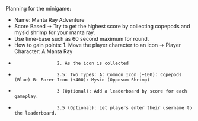 Planning for the minigame:

- Name: Manta Ray Adventure
- Score Based -> Try to get the highest score by collecting copepods and mysid shrimp for your manta ray.
- Use time-base such as 60 second maximum for round.
- How to gain points: 1. Move the player character to an icon -> Player Character: A Manta Ray
-                     2. As the icon is collected
-                     2.5: Two Types: A: Common Icon (+100): Copepods (Blue) B: Rarer Icon (+400): Mysid (Opposum Shrimp)
-                     3 (Optional): Add a leaderboard by score for each gameplay.
-                     3.5 (Optional): Let players enter their username to the leaderboard.
